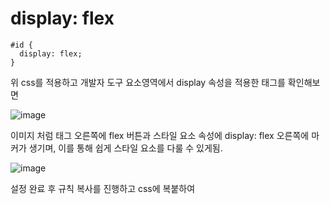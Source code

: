 # display: flex

```
#id {
  display: flex;
}
````

위 css를 적용하고 개발자 도구 요소영역에서
display 속성을 적용한 태그를 확인해보면

![image](https://user-images.githubusercontent.com/66985977/201475817-8b04b7d4-d0fd-4926-926d-8da042df7039.png)

이미지 처럼 태그 오른쪽에 flex 버튼과 스타일 요소 속성에 display: flex 오른쪽에 마커가 생기며,
이를 통해 쉽게 스타일 요소를 다룰 수 있게됨.

![image](https://user-images.githubusercontent.com/66985977/201475890-36d6ae34-153f-4ce9-8223-b7b4ae2aa95d.png)

설정 완료 후 규칙 복사를 진행하고 css에 복붙하여 
